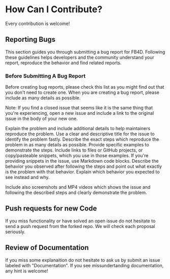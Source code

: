 # How Can I Contribute?

Every contribution is welcome!

## Reporting Bugs
This section guides you through submitting a bug report for FB4D. Following these guidelines helps developers and the community understand your report, reproduce the behavior and find related reports.

### Before Submitting A Bug Report
Before creating bug reports, please check this list as you might find out that you don't need to create one. 
When you are creating a bug report, please include as many details as possible. 

Note: If you find a closed issue that seems like it is the same thing that you're experiencing, open a new issue and include a 
link to the original issue in the body of your new one.

Explain the problem and include additional details to help maintainers reproduce the problem. Use a clear and descriptive title for the issue to identify the problem fastly.
Describe the exact steps which reproduce the problem in as many details as possible. Provide specific examples to demonstrate the steps.
Include links to files or GitHub projects, or copy/pasteable snippets, which you use in those examples. 
If you're providing snippets in the issue, use Markdown code blocks.
Describe the behavior you observed after following the steps and point out what exactly is the problem with that behavior. Explain which behavior you expected to see instead and why.

Include also screenshots and MP4 videos which shows the issue and following the described steps and clearly demonstrate the problem.

## Push requests for new Code

If you miss functionality or have solved an open issue do not hesitate to send a push request from the forked repo. We will check each proposal seriously. 

## Review of Documentation

If you miss some explanaition do not hesitate to ask us by submit an issue labeled with "Documentation". If you see missundertanding documentation, any hint is welcome!

